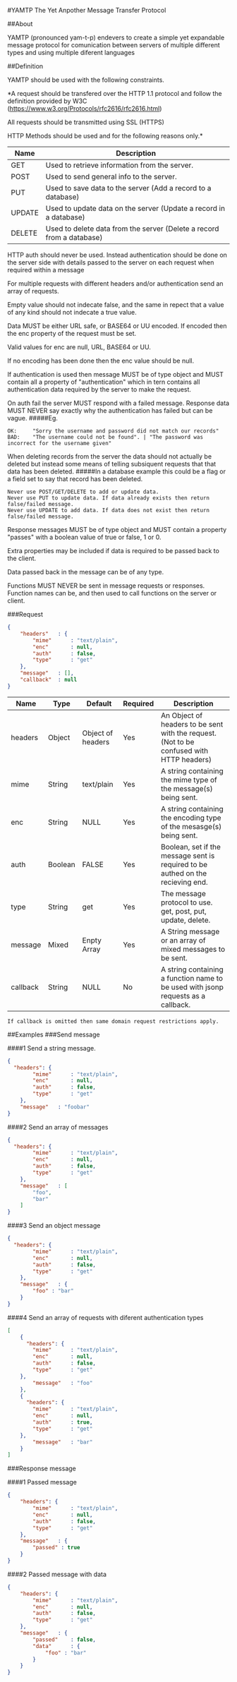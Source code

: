 #YAMTP
The Yet Anpother Message Transfer Protocol

##About

YAMTP (pronounced yam-t-p) endevers to create a simple yet expandable message protocol for comunication between servers of multiple different types and using multiple diferent languages

##Definition

YAMTP should be used with the following constraints.

*A request should be transfered over the HTTP 1.1 protocol and follow the definition provided by W3C (https://www.w3.org/Protocols/rfc2616/rfc2616.html)

All requests should be transmitted using SSL (HTTPS)

HTTP Methods should be used and for the following reasons only.*

| Name | Description |
| --- | --- |
| GET | Used to retrieve information from the server. |
| POST | Used to send general info to the server. |
| PUT | Used to save data to the server (Add a record to a database) |
| UPDATE | Used to update data on the server (Update a record in a database) |
| DELETE | Used to delete data from the server (Delete a record from a database) |

HTTP auth should never be used. Instead authentication should be done on the server side with details passed to the server on each request when required within a message

For multiple requests with different headers and/or authentication send an array of requests.

Empty value should not indecate false, and the same in repect that a value of any kind should not indecate a true value.

Data MUST be either URL safe, or BASE64 or UU encoded. If encoded then the enc property of the request must be set.

Valid values for enc are null, URL, BASE64 or UU.

If no encoding has been done then the enc value should be null.
 
If authentication is used then message MUST be of type object and MUST contain all a property of "authentication" which in tern contains all authentication data required by the server to make the request.

On auth fail the server MUST respond with a failed message. Response data MUST NEVER say exactly why the authentication has failed but can be vague.
#####Eg.
```
OK:		"Sorry the username and password did not match our records"
BAD:	"The username could not be found". | "The password was incorrect for the username given"
```
 
When deleting records from the server the data should not actually be deleted but instead some means of telling subsiquent requests that that data has been deleted.
#####In a database example this could be a flag or a field set to say that record has been deleted.
```
Never use POST/GET/DELETE to add or update data.
Never use PUT to update data. If data already exists then return false/failed message.
Never use UPDATE to add data. If data does not exist then return false/failed message.
```

Response messages MUST be of type object and MUST contain a property "passes" with a boolean value of true or false, 1 or 0.

Extra properties may be included if data is required to be passed back to the client.

Data passed back in the message can be of any type.

Functions MUST NEVER be sent in message requests or responses. Function names can be, and then used to call functions on the server or client.

###Request
```json
{
	"headers"	: {
		"mime"		: "text/plain",
		"enc"		: null,
		"auth"		: false,
		"type"		: "get"
	},
	"message"	: [],
	"callback"	: null
}
```


| Name | Type | Default | Required | Description |
| --- | --- | --- | --- | --- |
| headers | Object | Object of headers | Yes | An Object of headers to be sent with the request. (Not to be confused with HTTP headers) |
| mime | String | text/plain | Yes | A string containing the mime type of the message(s) being sent. |
| enc | String | NULL | Yes | A string containing the encoding type of the mesasge(s) being sent. |
| auth | Boolean | FALSE | Yes | Boolean, set if the message sent is required to be authed on the recieving end. |
| type | String | get | Yes | The message protocol to use. get, post, put, update, delete. |
| message | Mixed | Enpty Array | Yes | A String message or an array of mixed messages to be sent. |
| callback | String | NULL | No | A string containing a function name to be used with jsonp requests as a callback. |

```
If callback is omitted then same domain request restrictions apply.
```

##Examples
###Send message

####1 Send a string message.
```json
{
  "headers": {
    	"mime"		: "text/plain",
		"enc"		: null,
		"auth"		: false,
		"type"		: "get"
  	},
	"message"	: "foobar"
}
```

####2 Send an array of messages
```json
{
  "headers": {
    	"mime"		: "text/plain",
		"enc"		: null,
		"auth"		: false,
		"type"		: "get"
  	},
	"message"	: [
		"foo",
		"bar"
	]
}
```
####3 Send an object message
```json
{
  "headers": {
    	"mime"		: "text/plain",
		"enc"		: null,
		"auth"		: false,
		"type"		: "get"
  	},
	"message"	: {
		"foo" : "bar"
	}
}
```

####4 Send an array of requests with diferent authentication types
```json
[
	{
	  "headers": {
      	"mime"		: "text/plain",
  		"enc"		: null,
  		"auth"		: false,
  		"type"		: "get"
    },
		"message"	: "foo"
	},
	{
	  "headers": {
      	"mime"		: "text/plain",
  		"enc"		: null,
  		"auth"		: true,
  		"type"		: "get"
    },
		"message"	: "bar"
	}
]
```

###Response message

####1 Passed message
```json
{
	"headers": {
    	"mime"		: "text/plain",
		"enc"		: null,
		"auth"		: false,
		"type"		: "get"
  	},
	"message"	: {
		"passed" : true
	}
}
```

####2 Passed message with data
```json
{
	"headers": {
    	"mime"		: "text/plain",
		"enc"		: null,
		"auth"		: false,
		"type"		: "get"
  	},
	"message"	: {
		"passed"	: false,
		"data"		: {
			"foo" : "bar"
		}
	}
}
```
